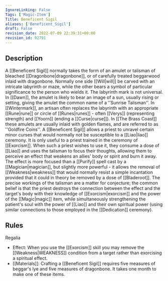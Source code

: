 ```yaml
---
IgnoreLinking: False
Tags: ['Magic-Item']
Title: Beneficent Sigil
aliases: ['Beneficent_Sigil']
draft: False
revision_date: 2022-07-09 22:39:31+00:00
revision_id: 92791
---
```


## Description
A [[Beneficent Sigil]] normally takes the form of an amulet or talisman of bleached [[Dragonbone|dragonbone]], or of carefully treated beggarwood inlaid with dragonbone. Normally one side [[Will|will]] be carved with an intricate labyrinth or maze, while the other bears a symbol of particular significance to the person who wields it. The labyrinth mark is not universal. In [[Dawn]], the amulet is likely to bear an image of a sun, usually rising or setting, giving the amulet the common name of a ''Sunrise Talisman''. In [[Wintermark]], an artisan often replaces the labyrinth with an appropriate [[Rune|rune]] or circle of [[Runes|runes]] - often [[Verys]] (representing strength) and [[Yoorn]] (ending a [[Curse|curse]]). In [[The Brass Coast]] these amulets are usually inlaid with golden flames, and are referred to as ''Goldfire Coins''.
A [[Beneficent Sigil]] allows a priest to unravel certain minor curses that would normally not be susceptible to a [[Liao|liao]] ceremony. It is only useful to a priest trained in the ceremony of [[Exorcism]]. When such a priest wishes to use it, they consume a dose of [[Liao]] and uses the talisman to focus their thoughts, allowing them to perceive an effect that weakens an allies' body or spirit and burn it away. The effect is more focused than a [[Purify]] spell cast by a [[Magician|magician]], but slightly more powerful - it allows the removal of [[Weakness|weakness]] that would normally resist a simple incantation provided that it could in theory be removed by a dose of [[Bladeroot]].
The precise workings of the talisman are a matter for conjecture; the common belief is that the priest destroys the connection between the effect and the target's body  with their knowledge of [[Exorcism|exorcism]] and the power of the [[Magic|magic]] item, while simultaneously strengthening the patient's soul with the power of [[Liao]] and their own spiritual power (using similar connections to those employed in the [[Dedication]] ceremony).
## Rules
Regalia
* Effect: When you use the [[Exorcism]] skill you may remove the [[Weakness|WEAKNESS]] condition from a target rather than exorcising a spiritual effect.
* [[Materials]]: Crafting a [[Beneficent Sigil]] requires five measures of beggar's lye and five measures of dragonbone. It takes one month to make one of these items.